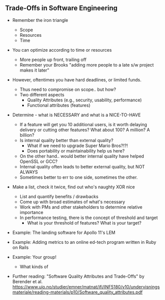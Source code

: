 ## Trade-Offs in Software Engineering

* Remember the iron triangle
  * Scope
  * Resources
  * Time

* You can optimize according to time or resources
  * More people up front, trailing off
  * Remember your Brooks "adding more people to a late s/w project makes it later"

* However, oftentimes you have hard deadlines, or limited funds.
  * Thus need to compromise on scope.. but how?
  * Two different aspects
    * Quality Attributes (e.g., security, usability, performance)
    * Functional attributes (features)

* Determine - what is NECESSARY and what is a NICE-TO-HAVE
  * If a feature will get you 10 additional users, is it worth delaying delivery or cutting other features?  What about 100?  A million?  A billion?
  * Is internal quality better than external quality?
    * What if we need to upgrade Super Mario Bros?!?!
    * Does portability or maintainability help us here?
  * On the other hand.. would better internal quality have helped OpenSSL or GCC?
  * Internal quality often leads to better external quality, but NOT ALWAYS
  * Sometimes better to err to one side, sometimes the other.

* Make a list, check it twice, find out who's naughty XOR nice
  * List and quantify benefits / drawbacks
  * Come up with broad estimates of what's necessary
  * Work with PMs and other stakeholders to determine relative importance
  * In performance testing, there is the concept of threshold and target
    * What is your threshold of features?  What is your target?

* Example: The landing software for Apollo 11's LEM

* Example: Adding metrics to an online ed-tech program written in Ruby on Rails

* Example: Your group!
  * What kinds of 

* Further reading: "Software Quality Attributes and Trade-Offs" by Berender et al. https://www.uio.no/studier/emner/matnat/ifi/INF5180/v10/undervisningsmateriale/reading-materials/p10/Software_quality_attributes.pdf